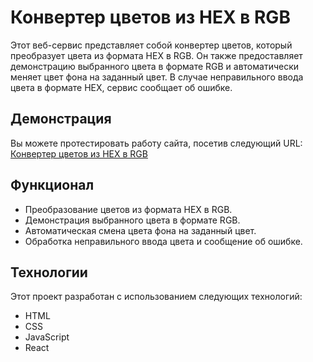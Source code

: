 # Конвертер цветов из HEX в RGB

Этот веб-сервис представляет собой конвертер цветов, который преобразует цвета из формата HEX в RGB. Он также предоставляет демонстрацию выбранного цвета в формате RGB и автоматически меняет цвет фона на заданный цвет. В случае неправильного ввода цвета в формате HEX, сервис сообщает об ошибке.

## Демонстрация
Вы можете протестировать работу сайта, посетив следующий URL: [Конвертер цветов из HEX в RGB](https://nikamurs.github.io/hex2rgb/)

## Функционал
- Преобразование цветов из формата HEX в RGB.
- Демонстрация выбранного цвета в формате RGB.
- Автоматическая смена цвета фона на заданный цвет.
- Обработка неправильного ввода цвета и сообщение об ошибке.

## Технологии
Этот проект разработан с использованием следующих технологий:
- HTML
- CSS
- JavaScript
- React
